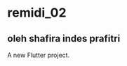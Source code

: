 # remidi_02
## oleh shafira indes prafitri

[](https://github.com/shafirafitri/remidi_mpl02/blob/main/Screenshot%202024-07-13%20193203.png)

A new Flutter project.
